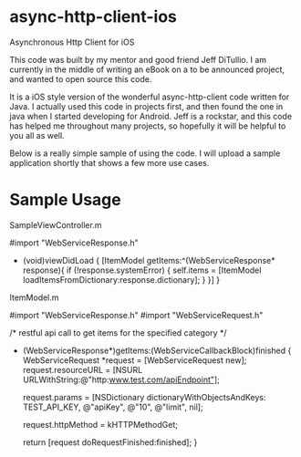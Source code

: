 async-http-client-ios
=====================

Asynchronous Http Client for iOS

This code was built by my mentor and good friend Jeff DiTullio.  I am currently in the middle of writing an eBook on a to be announced project, and wanted to open source this code.

It is a iOS style version of the wonderful async-http-client code written for Java.  I actually used this code in projects first, and then found the one in java when I started developing for Android.  Jeff is a rockstar, and this code has helped me throughout many projects, so hopefully it will be helpful to you all as well.

Below is a really simple sample of using the code.  I will upload a sample application shortly that shows a few more use cases.

Sample Usage
=====================

SampleViewController.m

#import "WebServiceResponse.h"

- (void)viewDidLoad {
  [ItemModel getItems:^(WebServiceResponse* response){
    if (!response.systemError) {
      self.items = [ItemModel loadItemsFromDictionary:response.dictionary];
    }
  }]
}

ItemModel.m

#import "WebServiceResponse.h"
#import "WebServiceRequest.h"

/* restful api call to get items for the specified category */
+ (WebServiceResponse*)getItems:(WebServiceCallbackBlock)finished {
  WebServiceRequest *request = [WebServiceRequest new];
	request.resourceURL = [NSURL URLWithString:@"http:www.test.com/apiEndpoint"];
        
  request.params = [NSDictionary dictionaryWithObjectsAndKeys:
                          TEST_API_KEY, @"apiKey",
                                 @"10", @"limit",
                                 nil];
    
	request.httpMethod = kHTTPMethodGet;
	
	return [request doRequestFinished:finished];
}
